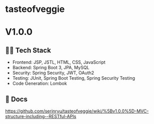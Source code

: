# tasteofveggie

# V1.0.0

## 👩‍🚒 Tech Stack
- Frontend: JSP, JSTL, HTML, CSS, JavaScript
- Backend: Spring Boot 3, JPA, MySQL
- Security: Spring Security, JWT, OAuth2
- Testing: JUnit, Spring Boot Testing, Spring Security Testing
- Code Generation: Lombok

## 🧾 Docs
https://github.com/serinryu/tasteofveggie/wiki/%5Bv1.0.0%5D-MVC-structure-including--RESTful-APIs
